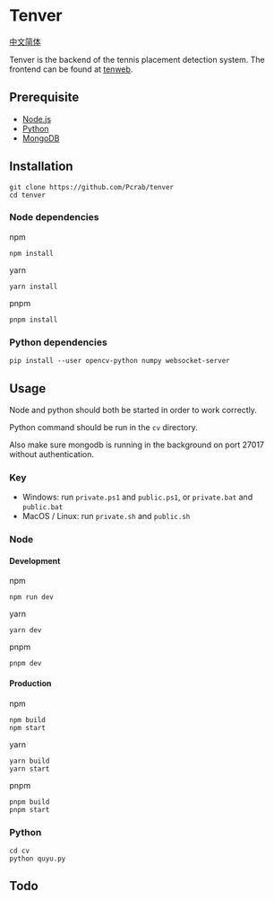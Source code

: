 # Tenver

[中文简体](README_zh-cn.md)

Tenver is the backend of the tennis placement detection system. The frontend
can be found at [tenweb](https://github.com/Pcrab/teeb).

## Prerequisite

* [Node.js](https://nodejs.org/en/)
* [Python](https://www.python.org/)
* [MongoDB](https://www.mongodb.com/)

## Installation

```shell
git clone https://github.com/Pcrab/tenver
cd tenver
```

### Node dependencies

npm

```shell
npm install
```

yarn

```shell
yarn install
```

pnpm

```shell
pnpm install
```

### Python dependencies

```shell
pip install --user opencv-python numpy websocket-server
```

## Usage

Node and python should both be started in order to work correctly.

Python command should be run in the `cv` directory.

Also make sure mongodb is running in the background on port 27017
without authentication.

### Key

* Windows: run `private.ps1` and `public.ps1`, or `private.bat` and `public.bat`
* MacOS / Linux: run `private.sh` and `public.sh`

### Node

#### Development

npm

```shell
npm run dev
```

yarn

```shell
yarn dev
```

pnpm

```shell
pnpm dev
```

#### Production

npm

```shell
npm build
npm start
```

yarn

```shell
yarn build
yarn start
```

pnpm

```shell
pnpm build
pnpm start
```

### Python

```shell
cd cv
python quyu.py
```

## Todo

